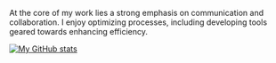 At the core of my work lies a strong emphasis on communication and collaboration. I enjoy optimizing processes, including developing tools geared towards enhancing efficiency. 

[![My GitHub stats](https://github-readme-stats.vercel.app/api?username=h-valot&show_icons=true&theme=transparent)](https://github.com/anuraghazra/github-readme-stats)


<!--
**h-valot/h-valot** is a ✨ _special_ ✨ repository because its `README.md` (this file) appears on your GitHub profile.

Here are some ideas to get you started:

- 🔭 I’m currently working on ...
- 🌱 I’m currently learning ...
- 👯 I’m looking to collaborate on ...
- 🤔 I’m looking for help with ...
- 💬 Ask me about ...
- 📫 How to reach me: ...
- 😄 Pronouns: ...
- ⚡ Fun fact: ...
-->
